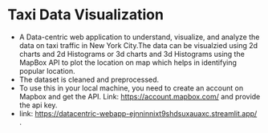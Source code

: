 # Taxi Data Visualization
- A Data-centric web application to understand, visualize, and analyze the data on taxi traffic in New York City.The data can be visualzied using 2d charts and 2d Histograms or 3d charts and 3d Histograms using the MapBox API to plot the location on map which helps in identifying popular location.
- The dataset is cleaned and preprocessed.
- To use this in your local machine, you need to create an account on Mapbox and get the API. Link: https://account.mapbox.com/ and provide the api key.
- link: https://datacentric-webapp-ejnninnixt9shdsuxauaxc.streamlit.app/ .
